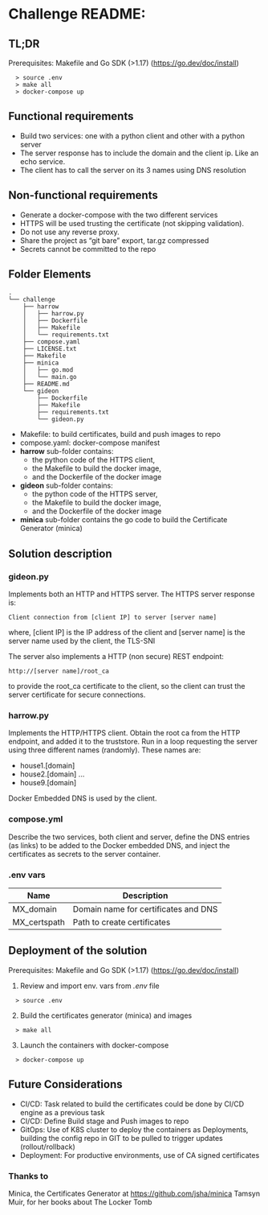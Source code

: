 # Challenge README:

## TL;DR
Prerequisites: Makefile and Go SDK (>1.17) (https://go.dev/doc/install)

``` 
  > source .env
  > make all
  > docker-compose up
```

## Functional requirements
- Build two services: one with a python client and other with a python server
- The server response has to include the domain and the client ip. Like an echo service.
- The client has to call the server on its 3 names using DNS resolution

## Non-functional requirements
- Generate a docker-compose with the two different services
- HTTPS will be used trusting the certificate (not skipping validation).
- Do not use any reverse proxy. 
- Share the project as “git bare” export, tar.gz compressed
- Secrets cannot be committed to the repo

## Folder Elements

```
.
└── challenge
    ├── harrow
    │   ├── harrow.py
    │   ├── Dockerfile
    │   ├── Makefile
    │   └── requirements.txt
    ├── compose.yaml
    ├── LICENSE.txt
    ├── Makefile
    ├── minica
    │   ├── go.mod
    │   └── main.go
    ├── README.md
    └── gideon
        ├── Dockerfile
        ├── Makefile
        ├── requirements.txt
        └── gideon.py
```
- Makefile: to build certificates, build and push images to repo
- compose.yaml: docker-compose manifest 
- **harrow** sub-folder contains:
  - the python code of the HTTPS client, 
  - the Makefile to build the docker image, 
  - and the Dockerfile of the docker image 
- **gideon** sub-folder contains: 
  - the python code of the HTTPS server,
  - the Makefile to build the docker image, 
  - and the Dockerfile of the docker image 
- **minica** sub-folder contains the go code to build the Certificate Generator (minica)

## Solution description

### gideon.py
Implements both an HTTP and HTTPS server.
The HTTPS server response is: 
```
Client connection from [client IP] to server [server name]
```
where, [client IP] is the IP address of the client and
[server name] is the server name used by the client, the TLS-SNI

The server also implements a HTTP (non secure) REST endpoint:
```
http://[server name]/root_ca
```
to provide the root_ca certificate to the client, so the client can trust the 
server certificate for secure connections.

### harrow.py
Implements the HTTP/HTTPS client. Obtain the root ca from the HTTP endpoint, and added it to the 
truststore. 
Run in a loop requesting the server using three different names (randomly). These names are:
- house1.[domain]
- house2.[domain]
...
- house9.[domain]

Docker Embedded DNS is used by the client.

### compose.yml
Describe the two services, both client and server, define the DNS entries (as links) 
to be added to the Docker embedded DNS, and inject the certificates as secrets to the server container.

### .env vars

| Name         | Description                          |
|--------------|--------------------------------------|
| MX_domain    | Domain name for certificates and DNS |
| MX_certspath | Path to create certificates          |

## Deployment of the solution

Prerequisites: Makefile and Go SDK (>1.17) (https://go.dev/doc/install)

1. Review and import env. vars from *.env* file
``` 
  > source .env
```
2. Build the certificates generator (minica) and images
``` 
  > make all
```
3. Launch the containers with docker-compose
``` 
  > docker-compose up
```

## Future Considerations
- CI/CD: Task related to build the certificates could be done by CI/CD engine as a previous task
- CI/CD: Define Build stage and Push images to repo
- GitOps: Use of K8S cluster to deploy the containers as Deployments, 
building the config repo in GIT to be pulled to trigger updates (rollout/rollback)
- Deployment: For productive environments, use of CA signed certificates


### Thanks to
Minica, the Certificates Generator at https://github.com/jsha/minica
Tamsyn Muir, for her books about The Locker Tomb
